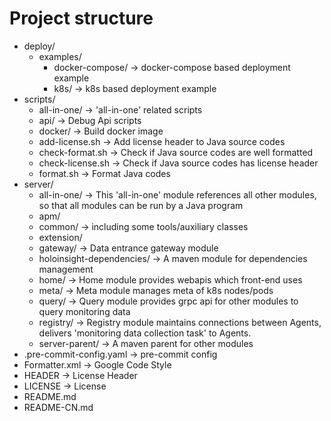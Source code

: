 # Project structure

- deploy/
  - examples/
    - docker-compose/ -> docker-compose based deployment example
    - k8s/ -> k8s based deployment example
- scripts/
  - all-in-one/ -> 'all-in-one' related scripts
  - api/ -> Debug Api scripts
  - docker/ -> Build docker image 
  - add-license.sh -> Add license header to Java source codes
  - check-format.sh -> Check if Java source codes are well formatted
  - check-license.sh -> Check if Java source codes has license header
  - format.sh -> Format Java codes
- server/
  - all-in-one/ -> This 'all-in-one' module references all other modules, so that all modules can be run by a Java program
  - apm/
  - common/ -> including some tools/auxiliary classes
  - extension/
  - gateway/ -> Data entrance gateway module
  - holoinsight-dependencies/ -> A maven module for dependencies management
  - home/ -> Home module provides webapis which front-end uses
  - meta/ -> Meta module manages meta of k8s nodes/pods
  - query/ -> Query module provides grpc api for other modules to query monitoring data 
  - registry/ -> Registry module maintains connections between Agents, delivers 'monitoring data collection task' to Agents.
  - server-parent/ -> A maven parent for other modules
- .pre-commit-config.yaml -> pre-commit config
- Formatter.xml -> Google Code Style
- HEADER -> License Header
- LICENSE -> License
- README.md
- README-CN.md
